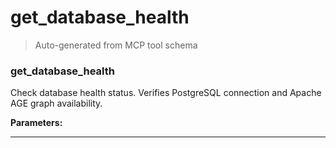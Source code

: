 # get_database_health

> Auto-generated from MCP tool schema

### get_database_health

Check database health status. Verifies PostgreSQL connection and Apache AGE graph availability.

**Parameters:**



---
